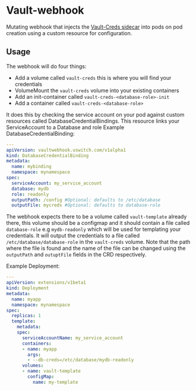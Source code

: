 # Vault-webhook
Mutating webhook that injects the [Vault-Creds sidecar](https://github.com/uswitch/vault-creds) into pods on pod creation using a custom resource for configuration.

## Usage
The webhook will do four things:
* Add a volume called `vault-creds` this is where you will find your credentials
* VolumeMount the `vault-creds` volume into your existing containers
* Add an init-container called `vault-creds-<database-role>-init`
* Add a container called `vault-creds-<database-role>`

It does this by checking the service account on your pod against custom resources called DatabaseCredentialBindings.
This resource links your ServiceAccount to a Database and role
Example DatabaseCredentialBinding:
```yaml
---
apiVersion: vaultwebhook.uswitch.com/v1alpha1
kind: DatabaseCredentialBinding
metadata:
  name: mybinding
  namespace: mynamespace
spec:
  serviceAccount: my_service_account
  database: mydb
  role: readonly
  outputPath: /config #Optional: defaults to /etc/database
  outputFile: mycreds #Optional: defaults to database-role
```

The webhook expects there to be a volume called `vault-template` already there, this volume should be a configmap and it should contain a file called `database-role` e.g `mydb-readonly` which will be used for templating your credentials. It will output the credentials to a file called `/etc/database/database-role` in the `vault-creds` volume. Note that the path where the file is found and the name of the file can be changed using the `outputPath` and `outuptFile` fields in the CRD respectively.

Example Deployment:

```yaml
---
apiVersion: extensions/v1beta1
kind: Deployment
metadata:
  name: myapp
  namespace: mynamespace
spec:
  replicas: 1
  template:
    metadata:
    spec:
      serviceAccountName: my_service_account
      containers:
      - name: myapp
        args:
        - --db-creds=/etc/database/mydb-readonly
      volumes:
      - name: vault-template
        configMap:
          name: my-template
```
